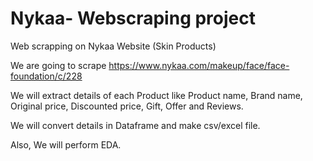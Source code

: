 # Nykaa- Webscraping project

Web scrapping on Nykaa Website (Skin Products)

We are going to scrape https://www.nykaa.com/makeup/face/face-foundation/c/228

We will extract details of each Product like Product name, Brand name, Original price, Discounted price, Gift, Offer and Reviews.

We will convert details in Dataframe and make csv/excel file.

Also, We will perform EDA.
